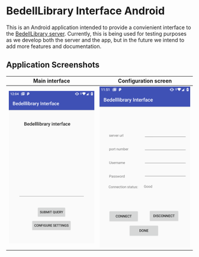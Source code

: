 
BedellLibrary Interface Android
===============================

This is an Android application intended to provide a convienient interface to the [BedellLibrary server](https://github.com/Chinchillord/Bedellibrary). Currently, this is being used for testing purposes as we develop both the server and the app, but in the future we intend to add more features and documentation.

Application Screenshots
-----------------------
Main interface             |  Configuration screen
:-------------------------:|:-------------------------:
<img src="screenshot2.png" width=350 > | <img src="screenshot1.png" width=350 >

